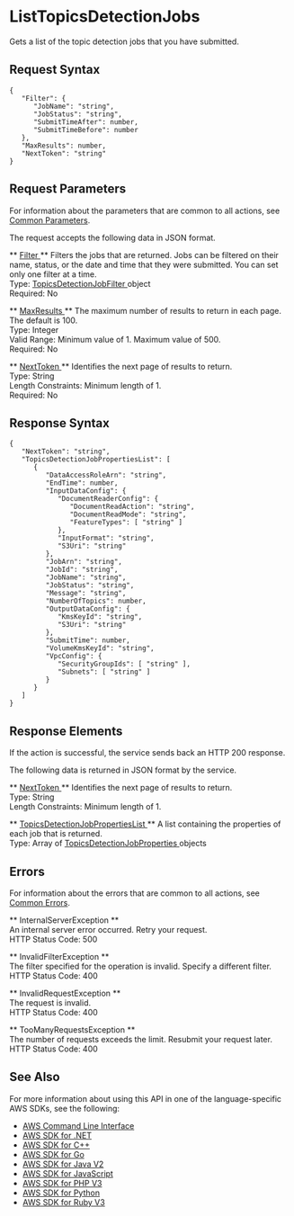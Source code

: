 # ListTopicsDetectionJobs<a name="API_ListTopicsDetectionJobs"></a>

Gets a list of the topic detection jobs that you have submitted\.

## Request Syntax<a name="API_ListTopicsDetectionJobs_RequestSyntax"></a>

```
{
   "Filter": { 
      "JobName": "string",
      "JobStatus": "string",
      "SubmitTimeAfter": number,
      "SubmitTimeBefore": number
   },
   "MaxResults": number,
   "NextToken": "string"
}
```

## Request Parameters<a name="API_ListTopicsDetectionJobs_RequestParameters"></a>

For information about the parameters that are common to all actions, see [Common Parameters](CommonParameters.md)\.

The request accepts the following data in JSON format\.

 ** [ Filter ](#API_ListTopicsDetectionJobs_RequestSyntax) **   <a name="comprehend-ListTopicsDetectionJobs-request-Filter"></a>
Filters the jobs that are returned\. Jobs can be filtered on their name, status, or the date and time that they were submitted\. You can set only one filter at a time\.  
Type: [ TopicsDetectionJobFilter ](API_TopicsDetectionJobFilter.md) object  
Required: No

 ** [ MaxResults ](#API_ListTopicsDetectionJobs_RequestSyntax) **   <a name="comprehend-ListTopicsDetectionJobs-request-MaxResults"></a>
The maximum number of results to return in each page\. The default is 100\.  
Type: Integer  
Valid Range: Minimum value of 1\. Maximum value of 500\.  
Required: No

 ** [ NextToken ](#API_ListTopicsDetectionJobs_RequestSyntax) **   <a name="comprehend-ListTopicsDetectionJobs-request-NextToken"></a>
Identifies the next page of results to return\.  
Type: String  
Length Constraints: Minimum length of 1\.  
Required: No

## Response Syntax<a name="API_ListTopicsDetectionJobs_ResponseSyntax"></a>

```
{
   "NextToken": "string",
   "TopicsDetectionJobPropertiesList": [ 
      { 
         "DataAccessRoleArn": "string",
         "EndTime": number,
         "InputDataConfig": { 
            "DocumentReaderConfig": { 
               "DocumentReadAction": "string",
               "DocumentReadMode": "string",
               "FeatureTypes": [ "string" ]
            },
            "InputFormat": "string",
            "S3Uri": "string"
         },
         "JobArn": "string",
         "JobId": "string",
         "JobName": "string",
         "JobStatus": "string",
         "Message": "string",
         "NumberOfTopics": number,
         "OutputDataConfig": { 
            "KmsKeyId": "string",
            "S3Uri": "string"
         },
         "SubmitTime": number,
         "VolumeKmsKeyId": "string",
         "VpcConfig": { 
            "SecurityGroupIds": [ "string" ],
            "Subnets": [ "string" ]
         }
      }
   ]
}
```

## Response Elements<a name="API_ListTopicsDetectionJobs_ResponseElements"></a>

If the action is successful, the service sends back an HTTP 200 response\.

The following data is returned in JSON format by the service\.

 ** [ NextToken ](#API_ListTopicsDetectionJobs_ResponseSyntax) **   <a name="comprehend-ListTopicsDetectionJobs-response-NextToken"></a>
Identifies the next page of results to return\.  
Type: String  
Length Constraints: Minimum length of 1\.

 ** [ TopicsDetectionJobPropertiesList ](#API_ListTopicsDetectionJobs_ResponseSyntax) **   <a name="comprehend-ListTopicsDetectionJobs-response-TopicsDetectionJobPropertiesList"></a>
A list containing the properties of each job that is returned\.  
Type: Array of [ TopicsDetectionJobProperties ](API_TopicsDetectionJobProperties.md) objects

## Errors<a name="API_ListTopicsDetectionJobs_Errors"></a>

For information about the errors that are common to all actions, see [Common Errors](CommonErrors.md)\.

 ** InternalServerException **   
An internal server error occurred\. Retry your request\.  
HTTP Status Code: 500

 ** InvalidFilterException **   
The filter specified for the operation is invalid\. Specify a different filter\.  
HTTP Status Code: 400

 ** InvalidRequestException **   
The request is invalid\.  
HTTP Status Code: 400

 ** TooManyRequestsException **   
The number of requests exceeds the limit\. Resubmit your request later\.  
HTTP Status Code: 400

## See Also<a name="API_ListTopicsDetectionJobs_SeeAlso"></a>

For more information about using this API in one of the language\-specific AWS SDKs, see the following:
+  [ AWS Command Line Interface](https://docs.aws.amazon.com/goto/aws-cli/comprehend-2017-11-27/ListTopicsDetectionJobs) 
+  [ AWS SDK for \.NET](https://docs.aws.amazon.com/goto/DotNetSDKV3/comprehend-2017-11-27/ListTopicsDetectionJobs) 
+  [ AWS SDK for C\+\+](https://docs.aws.amazon.com/goto/SdkForCpp/comprehend-2017-11-27/ListTopicsDetectionJobs) 
+  [ AWS SDK for Go](https://docs.aws.amazon.com/goto/SdkForGoV1/comprehend-2017-11-27/ListTopicsDetectionJobs) 
+  [ AWS SDK for Java V2](https://docs.aws.amazon.com/goto/SdkForJavaV2/comprehend-2017-11-27/ListTopicsDetectionJobs) 
+  [ AWS SDK for JavaScript](https://docs.aws.amazon.com/goto/AWSJavaScriptSDK/comprehend-2017-11-27/ListTopicsDetectionJobs) 
+  [ AWS SDK for PHP V3](https://docs.aws.amazon.com/goto/SdkForPHPV3/comprehend-2017-11-27/ListTopicsDetectionJobs) 
+  [ AWS SDK for Python](https://docs.aws.amazon.com/goto/boto3/comprehend-2017-11-27/ListTopicsDetectionJobs) 
+  [ AWS SDK for Ruby V3](https://docs.aws.amazon.com/goto/SdkForRubyV3/comprehend-2017-11-27/ListTopicsDetectionJobs) 